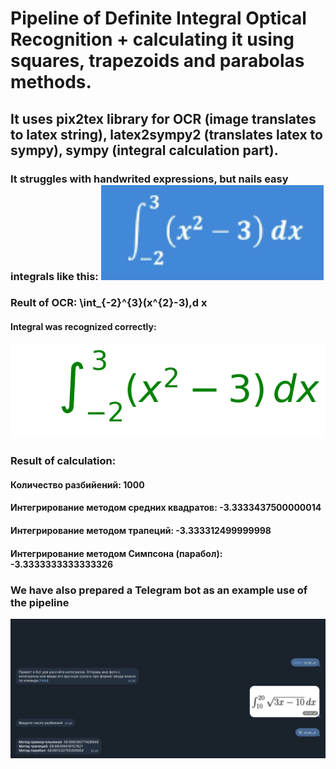 # Pipeline of Definite Integral Optical Recognition + calculating it using squares, trapezoids and parabolas methods.
## It uses pix2tex library for OCR (image translates to latex string), latex2sympy2 (translates latex to sympy), sympy (integral calculation part).
### It struggles with handwrited expressions, but nails easy integrals like this: ![Simple Definite Integral](https://github.com/0STG0T/def-integral-ocr-calculator/blob/main/images/Screenshot%202024-03-18%20at%2013.37.54.png?raw=true)
### Reult of OCR: \int_{-2}^{3}(x^{2}-3)\,d x
#### Integral was recognized correctly: 
![Recognized Integral](https://github.com/0STG0T/def-integral-ocr-calculator/blob/main/images/output.png)
### Result of calculation: 
#### Количество разбийений: 1000
#### Интегрирование методом средних квадратов: -3.3333437500000014
#### Интегрирование методом трапеций: -3.333312499999998
#### Интегрирование методом Симпсона (парабол): -3.3333333333333326
### We have also prepared a Telegram bot as an example use of the pipeline
![TG bot](https://github.com/0STG0T/def-integral-ocr-calculator/blob/main/images/Screenshot%202024-03-19%20at%2010.26.38.png)
